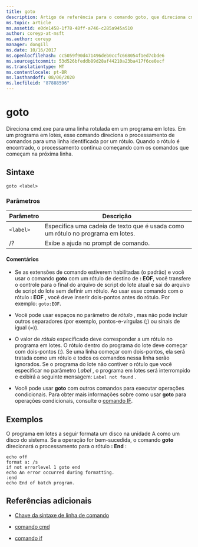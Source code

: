 ```yaml
---
title: goto
description: Artigo de referência para o comando goto, que direciona cmd.exe para uma linha rotulada em um programa em lotes.
ms.topic: article
ms.assetid: e0de1458-1f78-48ff-a746-c285a945a510
author: coreyp-at-msft
ms.author: coreyp
manager: dongill
ms.date: 10/16/2017
ms.openlocfilehash: cc5059f90d471496deb0ccfc668054f1ed7cbde6
ms.sourcegitcommit: 53d526bfeddb89d28af44210a23ba417f6ce0ecf
ms.translationtype: MT
ms.contentlocale: pt-BR
ms.lasthandoff: 08/06/2020
ms.locfileid: "87888596"
---
```

# <a name="goto"></a>goto

Direciona cmd.exe para uma linha rotulada em um programa em lotes. Em um programa em lotes, esse comando direciona o processamento de comandos para uma linha identificada por um rótulo. Quando o rótulo é encontrado, o processamento continua começando com os comandos que começam na próxima linha.

## <a name="syntax"></a>Sintaxe

```
goto <label>
```

### <a name="parameters"></a>Parâmetros

| Parâmetro | Descrição |
| --------- | ----------- |
| `<label>` | Especifica uma cadeia de texto que é usada como um rótulo no programa em lotes. |
| /? | Exibe a ajuda no prompt de comando. |

#### <a name="remarks"></a>Comentários

-  Se as extensões de comando estiverem habilitadas (o padrão) e você usar o comando **goto** com um rótulo de destino de **: EOF**, você transfere o controle para o final do arquivo de script do lote atual e sai do arquivo de script do lote sem definir um rótulo. Ao usar esse comando com o rótulo **: EOF** , você deve inserir dois-pontos antes do rótulo. Por exemplo: `goto:EOF`.

- Você pode usar espaços no parâmetro de *rótulo* , mas não pode incluir outros separadores (por exemplo, pontos-e-vírgulas (;) ou sinais de igual (=)).

- O valor de *rótulo* especificado deve corresponder a um rótulo no programa em lotes. O rótulo dentro do programa do lote deve começar com dois-pontos (:). Se uma linha começar com dois-pontos, ela será tratada como um rótulo e todos os comandos nessa linha serão ignorados. Se o programa do lote não contiver o rótulo que você especificar no parâmetro *Label* , o programa em lotes será interrompido e exibirá a seguinte mensagem: `Label not found` .

- Você pode usar **goto** com outros comandos para executar operações condicionais. Para obter mais informações sobre como usar **goto** para operações condicionais, consulte o [comando IF](if.md).

## <a name="examples"></a>Exemplos

O programa em lotes a seguir formata um disco na unidade A como um disco do sistema. Se a operação for bem-sucedida, o comando **goto** direcionará o processamento para o rótulo **: End** :

```
echo off
format a: /s
if not errorlevel 1 goto end
echo An error occurred during formatting.
:end
echo End of batch program.
```

## <a name="additional-references"></a>Referências adicionais

- [Chave da sintaxe de linha de comando](command-line-syntax-key.md)

- [comando cmd](cmd.md)

- [comando if](if.md)